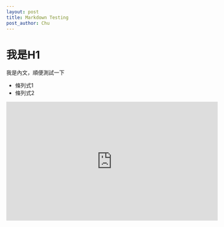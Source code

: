 ```yaml
---
layout: post
title: Markdown Testing
post_author: Chu
---
```

# 我是H1
我是內文，順便測試一下

* 條列式1
* 條列式2

<iframe width="560" height="315" src="https://www.youtube.com/embed/3LkLj8yogzk" frameborder="0" allowfullscreen></iframe>
